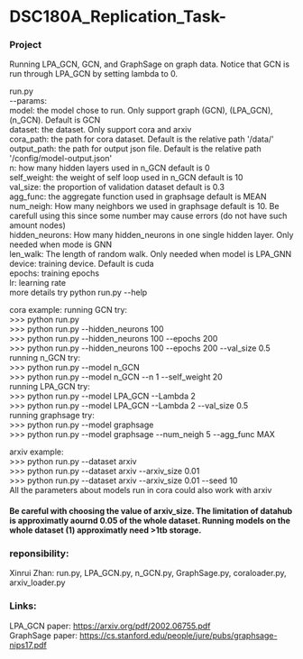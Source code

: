 # DSC180A_Replication_Task-

### Project
Running LPA_GCN, GCN, and GraphSage on graph data. Notice that GCN is run through LPA_GCN by setting lambda to 0.   

run.py  
    --params:  
        model: the model chose to run. Only support graph (GCN), (LPA_GCN), (n_GCN). Default is GCN      
        dataset: the dataset. Only support cora and arxiv   
        cora_path: the path for cora dataset. Default is the relative path '/data/'    
        output_path: the path for output json file. Default is the relative path '/config/model-output.json'   
        n: how many hidden layers used in n_GCN default is 0   
        self_weight: the weight of self loop used in n_GCN default is 10   
        val_size: the proportion of validation dataset default is 0.3   
        agg_func: the aggregate function used in graphsage default is MEAN   
        num_neigh: How many neighbors we used in graphsage default is 10. Be carefull using this since some number may cause errors (do not have such amount nodes)   
        hidden_neurons: How many hidden_neurons in one single hidden layer. Only needed when mode is GNN     
        len_walk: The length of random walk. Only needed when model is LPA_GNN     
        device: training device. Default is cuda    
        epochs: training epochs    
        lr: learning rate    
    more details try python run.py --help    
    
cora example:
    running GCN try:  
    >>> python run.py    
    >>> python run.py --hidden_neurons 100    
    >>> python run.py --hidden_neurons 100 --epochs 200    
    >>> python run.py --hidden_neurons 100 --epochs 200 --val_size 0.5  
    running n_GCN try:   
    >>> python run.py --model n_GCN   
    >>> python run.py --model n_GCN --n 1 --self_weight 20     
    running LPA_GCN try:  
    >>> python run.py --model LPA_GCN --Lambda 2   
    >>> python run.py --model LPA_GCN --Lambda 2 --val_size 0.5    
    running graphsage try:     
    >>> python run.py --model graphsage    
    >>> python run.py --model graphsage --num_neigh 5 --agg_func MAX    
    
arxiv example:   
    >>> python run.py --dataset arxiv    
    >>> python run.py --dataset arxiv --arxiv_size 0.01  
    >>> python run.py --dataset arxiv --arxiv_size 0.01 --seed 10  
All the parameters about models run in cora could also work with arxiv

#### Be careful with choosing the value of arxiv_size. The limitation of  datahub is approximatly aournd 0.05 of the whole dataset. Running models on the whole dataset (1) approximatly need >1tb storage. 
 
 ### reponsibility:
 Xinrui Zhan: run.py, LPA_GCN.py, n_GCN.py, GraphSage.py, coraloader.py, arxiv_loader.py   
 ### Links:  
 LPA_GCN paper: https://arxiv.org/pdf/2002.06755.pdf  
 GraphSage paper: https://cs.stanford.edu/people/jure/pubs/graphsage-nips17.pdf  
